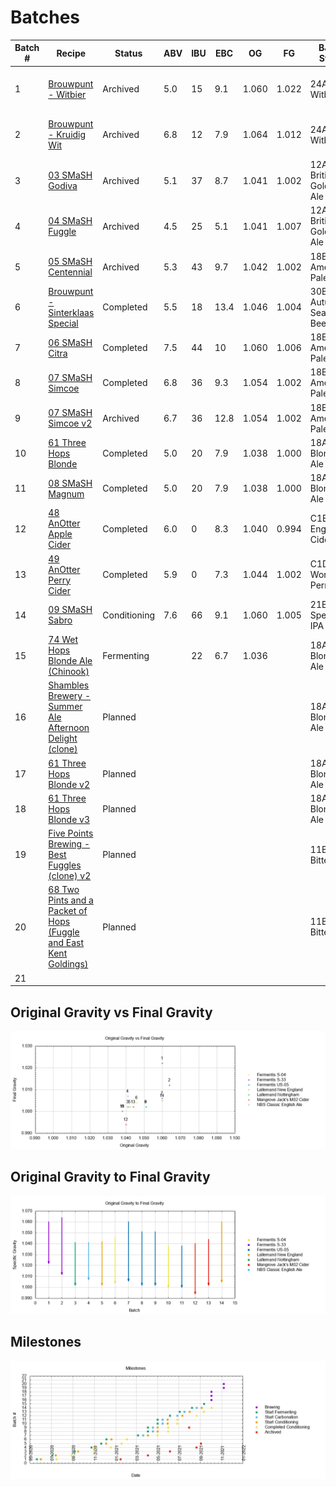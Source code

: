 # Batches

| Batch # | Recipe | Status | ABV | IBU | EBC | OG | FG | BJCP Style | Type |
|---------|--------|--------|-----|-----|-----|----|----|------------|------|
| 1 | [Brouwpunt - Witbier](batch_1/README.md) | Archived | 5.0 | 15 | 9.1 | 1.060 | 1.022 | 24A Witbier | All Grain brew kit |
| 2 | [Brouwpunt - Kruidig Wit](batch_2/README.md) | Archived | 6.8 | 12 | 7.9 | 1.064 | 1.012 | 24A Witbier | All Grain brew kit |
| 3 | [03 SMaSH Godiva](batch_3/README.md) | Archived | 5.1 | 37 | 8.7 | 1.041 | 1.002 | 12A British Golden Ale | All Grain |
| 4 | [04 SMaSH Fuggle](batch_4/README.md) | Archived | 4.5 | 25 | 5.1 | 1.041 | 1.007 | 12A British Golden Ale | All Grain |
| 5 | [05 SMaSH Centennial](batch_5/README.md) | Archived | 5.3 | 43 | 9.7 | 1.042 | 1.002 | 18B American Pale Ale | All Grain |
| 6 | [Brouwpunt - Sinterklaas Special](batch_6/README.md) | Completed | 5.5 | 18 | 13.4 | 1.046 | 1.004 | 30B Autumn Seasonal Beer | All Grain brew kit |
| 7 | [06 SMaSH Citra](batch_7/README.md) | Completed | 7.5 | 44 | 10 | 1.060 | 1.006 | 18B American Pale Ale | All Grain |
| 8 | [07 SMaSH Simcoe](batch_8/README.md) | Completed | 6.8 | 36 | 9.3 | 1.054 | 1.002 | 18B American Pale Ale | All Grain |
| 9 | [07 SMaSH Simcoe v2](batch_9/README.md) | Archived | 6.7 | 36 | 12.8 | 1.054 | 1.002 | 18B American Pale Ale | All Grain |
| 10 | [61 Three Hops Blonde](batch_10/README.md) | Completed | 5.0 | 20 | 7.9 | 1.038 | 1.000 | 18A Blonde Ale | All Grain |
| 11 | [08 SMaSH Magnum](batch_11/README.md) | Completed | 5.0 | 20 | 7.9 | 1.038 | 1.000 | 18A Blonde Ale | All Grain |
| 12 | [48 AnOtter Apple Cider](batch_12/README.md) | Completed | 6.0 | 0 | 8.3 | 1.040 | 0.994 | C1B English Cider | Extract |
| 13 | [49 AnOtter Perry Cider](batch_13/README.md) | Completed | 5.9 | 0 | 7.3 | 1.044 | 1.002 | C1D New World Perry | Extract |
| 14 | [09 SMaSH Sabro](batch_14/README.md) | Conditioning | 7.6 | 66 | 9.1 | 1.060 | 1.005 | 21B Specialty IPA | All Grain |
| 15 | [74 Wet Hops Blonde Ale (Chinook)](batch_15/README.md) | Fermenting |  | 22 | 6.7 | 1.036 |  | 18A Blonde Ale | All Grain |
| 16 | [Shambles Brewery - Summer Ale Afternoon Delight (clone)](batch_16/README.md) | Planned | | | | | | 18A Blonde Ale | All Grain |
| 17 | [61 Three Hops Blonde v2](batch_17/README.md) | Planned | | | | | | 18A Blonde Ale | All Grain |
| 18 | [61 Three Hops Blonde v3](batch_18/README.md) | Planned | | | | | | 18A Blonde Ale | All Grain |
| 19 | [Five Points Brewing - Best Fuggles (clone) v2](batch_19/README.md) | Planned | | | | | | 11B Best Bitter | All Grain |
| 20 | [68 Two Pints and a Packet of Hops (Fuggle and East Kent Goldings)](batch_20/README.md)| Planned | | | | | | 11B Best Bitter | All Grain |
| 21 | []()| | | | | | | | |


## Original Gravity vs Final Gravity

![fig_1](graphs/OG_vs_FG.png)

## Original Gravity to Final Gravity

![fig_2](graphs/OG_to_FG.png)

## Milestones

![fig_2](graphs/milestones.png)
